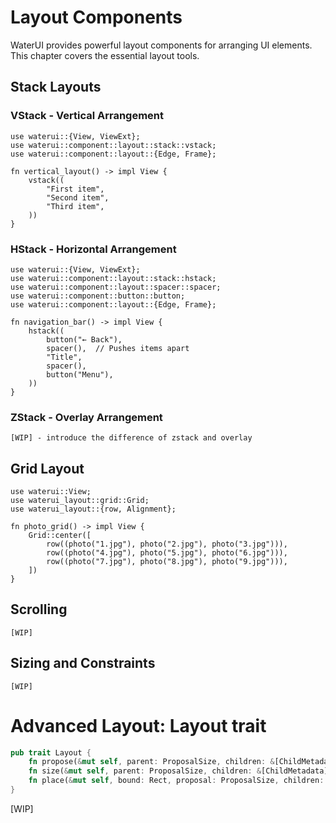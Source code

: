 # Layout Components

WaterUI provides powerful layout components for arranging UI elements. This chapter covers the essential layout tools.

## Stack Layouts

### VStack - Vertical Arrangement

```rust,ignore
use waterui::{View, ViewExt};
use waterui::component::layout::stack::vstack;
use waterui::component::layout::{Edge, Frame};

fn vertical_layout() -> impl View {
    vstack((
        "First item",
        "Second item",
        "Third item",
    ))
}
```

### HStack - Horizontal Arrangement

```rust,ignore
use waterui::{View, ViewExt};
use waterui::component::layout::stack::hstack;
use waterui::component::layout::spacer::spacer;
use waterui::component::button::button;
use waterui::component::layout::{Edge, Frame};

fn navigation_bar() -> impl View {
    hstack((
        button("← Back"),
        spacer(),  // Pushes items apart
        "Title",
        spacer(),
        button("Menu"),
    ))
}
```

### ZStack - Overlay Arrangement

```rust,ignore
[WIP] - introduce the difference of zstack and overlay
```

## Grid Layout

```rust,ignore
use waterui::View;
use waterui_layout::grid::Grid;
use waterui_layout::{row, Alignment};

fn photo_grid() -> impl View {
    Grid::center([
        row((photo("1.jpg"), photo("2.jpg"), photo("3.jpg"))),
        row((photo("4.jpg"), photo("5.jpg"), photo("6.jpg"))),
        row((photo("7.jpg"), photo("8.jpg"), photo("9.jpg"))),
    ])
}
```

## Scrolling

```rust,ignore
[WIP]
```

## Sizing and Constraints

```rust,ignore
[WIP]
```


# Advanced Layout: Layout trait

```rust
pub trait Layout {
	fn propose(&mut self, parent: ProposalSize, children: &[ChildMetadata]) -> Vec<ProposalSize>;
	fn size(&mut self, parent: ProposalSize, children: &[ChildMetadata]) -> Size;
	fn place(&mut self, bound: Rect, proposal: ProposalSize, children: &[ChildMetadata]) -> Vec<Rect>;
}
```


[WIP]
